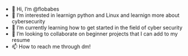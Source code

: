 - 👋 Hi, I’m @flobabes
- 👀 I’m interested in learnign python and Linux and learnign more about cybersecurity 
- 🌱 I’m currently learning how to get started in the field of cyber security 
- 💞️ I’m looking to collaborate on beginner projects that I can add to my resume
- 📫 How to reach me through dm!

<!---
flobabes/flobabes is a ✨ special ✨ repository because its `README.md` (this file) appears on your GitHub profile.
You can click the Preview link to take a look at your changes.
--->
